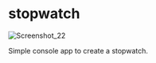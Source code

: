 # stopwatch

![Screenshot_22](https://user-images.githubusercontent.com/89620949/142784298-eebbc318-da47-4441-849c-fd255b387697.png)

Simple console app to create a stopwatch.
